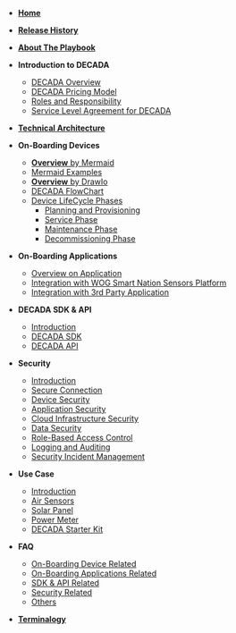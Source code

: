 <!-- docs/sidebar -->


- [**Home**](README.md)

- [**Release History**](release.md)
- [**About The Playbook**](aboutPlaybook.md)
- **Introduction to DECADA**<!--(Overview/intro.md)-->

     * [DECADA Overview](overview/overview.md)
     * [DECADA Pricing Model](overview/pricing.md)
     * [Roles and Responsibility](overview/tablerole.md)
     * [Service Level Agreement for DECADA](overview/sla.md)
 

 - [**Technical Architecture**](overview/highNet.md)

- **On-Boarding Devices**

     * [**Overview** by Mermaid](onBoardDevice/overview.md)
     * [Mermaid Examples](onBoardDevice/overviewdiffmermaid.md)
     * [**Overview** by DrawIo](onBoardDevice/intro.md)
     * [DECADA FlowChart](onBoardDevice/flowchart.html)
     * [Device LifeCycle Phases](onBoardDevice/overview2.md)
        - [Planning and Provisioning](onBoardDevice/onboard.md)
        - [Service Phase](onBoardDevice/service.md)
        - [Maintenance Phase](onBoardDevice/maintenance.md)
        - [Decommissioning Phase](onBoardDevice/decommission.md)
     
- **On-Boarding Applications**

     * [Overview on Application](onBoardingApplication/overview.md)
     * [Integration with WOG Smart Nation Sensors Platform](onBoardingApplication/wogSnsp.md)
     * [Integration with 3rd Party Application](onBoardingApplication/3rdPartyApplication.md)

- **DECADA SDK & API**

     * [Introduction](sdkApi/introduction.md)
     * [DECADA SDK](sdkApi/sdk.md)
     * [DECADA API](sdkApi/api.md)

- **Security**

     * [Introduction](security/introduction.md)
     * [Secure Connection](security/secureConnection.md)
     * [Device Security](security/deviceSecurity.md)
     * [Application Security](security/applicationSecurity.md)
     * [Cloud Infrastructure Security](security/cloudInfrastructureSecurity.md)
     * [Data Security](security/dataSecurity.md)
     * [Role-Based Access Control](security/roleBasedAccessControl.md)
     * [Logging and Auditing](security/loggingAndAuditing.md)
     * [Security Incident Management](security/securityIncidentManagement.md)

- **Use Case**

     * [Introduction](useCase/introduction.md)
     * [Air Sensors](useCase/airSensor.md)
     * [Solar Panel](useCase/solarPanel.md)
     * [Power Meter](useCase/powerMeter.md)
     * [DECADA Starter Kit](useCase/decadaStarterKit.md)

- **FAQ**

     * [On-Boarding Device Related](faq/onBoardingPhase.md)
     * [On-Boarding Applications Related](faq/onBoardingApplications.md)
     * [SDK & API Related](faq/decadaSdkApi.md)
     * [Security Related](faq/security.md)
     * [Others](faq/others.md)


- [**Terminalogy**](overview/terminology.md)
